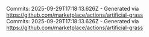 Commits: 2025-09-29T17:18:13.626Z - Generated via https://github.com/marketplace/actions/artificial-grass
<br>
Commits: 2025-09-29T17:18:13.626Z - Generated via https://github.com/marketplace/actions/artificial-grass
<br>

